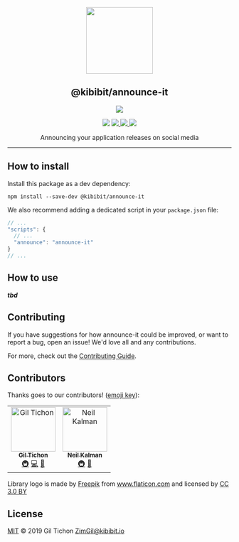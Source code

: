 <p align="center">
  <a href="https://github.com/Kibibit/announce-it" target="blank"><img src="http://kibibit.io/kibibit-assets/announce-it.svg" width="150" ></a>
  <h2 align="center">
    @kibibit/announce-it
  </h2>
</p>
<p align="center">
  <a href="https://www.npmjs.com/package/@kibibit/announce-it"><img src="https://img.shields.io/npm/v/@kibibit/announce-it/latest.svg?style=for-the-badge&logo=npm&color=CB3837"></a>
</p>
<p align="center">
  <a href="https://www.npmjs.com/package/@kibibit/announce-it"><img src="https://img.shields.io/npm/v/@kibibit/announce-it/next.svg?style=flat-square&logo=npm&color=CB3837"></a>
  <a href="https://travis-ci.org/Kibibit/announce-it">
  <img src="https://travis-ci.org/Kibibit/announce-it.svg?branch=master">
  </a>
  <a href="https://coveralls.io/github/Kibibit/announce-itbranch=master">
  <img src="https://coveralls.io/repos/github/Kibibit/announce-it/badge.svg?branch=master">
  </a>
  <a href="https://salt.bountysource.com/teams/kibibit"><img src="https://img.shields.io/endpoint.svg?url=https://monthly-salt.now.sh/kibibit&style=flat-square"></a>
</p>
<p align="center">
  Announcing your application releases on social media
</p>
<hr>

<!-- GENERAL DESCRIPTION IF NEEDED -->

## How to install
Install this package as a dev dependency:
```shell
npm install --save-dev @kibibit/announce-it
```

We also recommend adding a dedicated script in your `package.json` file:
```js
// ...
"scripts": {
  // ...
  "announce": "announce-it"
}
// ...
```

## How to use

***tbd***

<!-- TALK ABOUT ENV VARIABLES FOR SETUP -->
<!-- TALK ABOUT WHERE TO CONFIGURE THE TEMPLATE AND
    THE FACT IT'S A LODASH TEMPLATE + WHAT VARIABLES ARE SUPPORTED -->

## Contributing

If you have suggestions for how announce-it could be improved, or want to report a bug, open an issue! We'd love all and any contributions.

For more, check out the [Contributing Guide](CONTRIBUTING.md).

## Contributors

Thanks goes to our contributors! ([emoji key](https://allcontributors.org/docs/en/emoji-key)):

<!-- ALL-CONTRIBUTORS-LIST:START - Do not remove or modify this section -->
<!-- prettier-ignore -->
<table><tr><td align="center"><a href="https://github.com/ZimGil"><img src="https://avatars3.githubusercontent.com/u/39461857?v=4" width="100px;" alt="Gil Tichon"/><br /><sub><b>Gil Tichon</b></sub></a><br /><a href="#infra-ZimGil" title="Infrastructure (Hosting, Build-Tools, etc)">🚇</a> <a href="https://github.com/kibibit/announce-it/commits?author=ZimGil" title="Code">💻</a> <a href="#projectManagement-ZimGil" title="Project Management">📆</a></td><td align="center"><a href="http://thatkookooguy.kibibit.io"><img src="https://avatars3.githubusercontent.com/u/10427304?v=4" width="100px;" alt="Neil Kalman"/><br /><sub><b>Neil Kalman</b></sub></a><br /><a href="#infra-Thatkookooguy" title="Infrastructure (Hosting, Build-Tools, etc)">🚇</a> <a href="#ideas-Thatkookooguy" title="Ideas, Planning, & Feedback">🤔</a></td></tr></table>
<!-- ALL-CONTRIBUTORS-LIST:END -->

Library logo is made by
<a href="https://www.freepik.com/" title="Freepik">Freepik</a>
from
<a href="https://www.flaticon.com/" title="Flaticon">www.flaticon.com</a>
and licensed by
<a href="http://creativecommons.org/licenses/by/3.0/" title="Creative Commons BY 3.0" target="_blank">CC 3.0 BY</a>

## License

[MIT](LICENSE) © 2019 Gil Tichon <ZimGil@kibibit.io>
